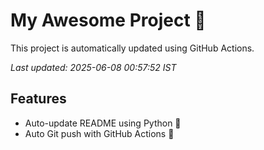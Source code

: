 # My Awesome Project 🚀

This project is automatically updated using GitHub Actions.

_Last updated: 2025-06-08 00:57:52 IST_

## Features
- Auto-update README using Python 🐍
- Auto Git push with GitHub Actions 🤖
